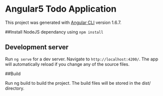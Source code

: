 # Angular5 Todo Application

This project was generated with [Angular CLI](https://github.com/angular/angular-cli) version 1.6.7.

##Install NodeJS dependancy using `npm install`

## Development server

Run `ng serve` for a dev server. Navigate to `http://localhost:4200/`. The app will automatically reload if you change any of the source files.

##Build

Run ng build to build the project. The build files will be stored in the dist/ directory. 

